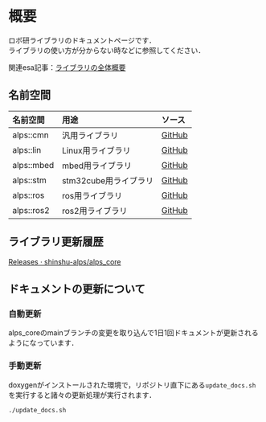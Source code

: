 # 概要

ロボ研ライブラリのドキュメントページです．  
ライブラリの使い方が分からない時などに参照してください．  

関連esa記事：[ライブラリの全体概要](https://roblab-shinshu.esa.io/posts/2021)

## 名前空間

| 名前空間   | 用途                  | ソース                                                                                     |
| :--------- | :-------------------- | :----------------------------------------------------------------------------------------- |
| alps::cmn  | 汎用ライブラリ        | [GitHub](https://github.com/shinshu-alps/alps_core/tree/main/lib_internal/alps_common_lib) |
| alps::lin  | Linux用ライブラリ     | [GitHub](https://github.com/shinshu-alps/alps_core/tree/main/lib_internal/alps_linux_lib)  |
| alps::mbed | mbed用ライブラリ      | [GitHub](https://github.com/shinshu-alps/alps_core/tree/main/lib_internal/alps_mbed_lib)   |
| alps::stm  | stm32cube用ライブラリ | [GitHub](https://github.com/shinshu-alps/alps_core/tree/main/lib_internal/alps_stm32_lib)  |
| alps::ros  | ros用ライブラリ       | [GitHub](https://github.com/shinshu-alps/alps_core/tree/main/lib_internal/alps_ros_lib)    |
| alps::ros2 | ros2用ライブラリ      | [GitHub](https://github.com/shinshu-alps/alps_core/tree/main/lib_internal/alps_ros2_lib)   |

## ライブラリ更新履歴

[Releases · shinshu-alps/alps_core](https://github.com/shinshu-alps/alps_core/releases/)

## ドキュメントの更新について

### 自動更新

alps_coreのmainブランチの変更を取り込んで1日1回ドキュメントが更新されるようになっています．  

### 手動更新

doxygenがインストールされた環境で，リポジトリ直下にある`update_docs.sh`を実行すると諸々の更新処理が実行されます．  

```bash
./update_docs.sh
```
